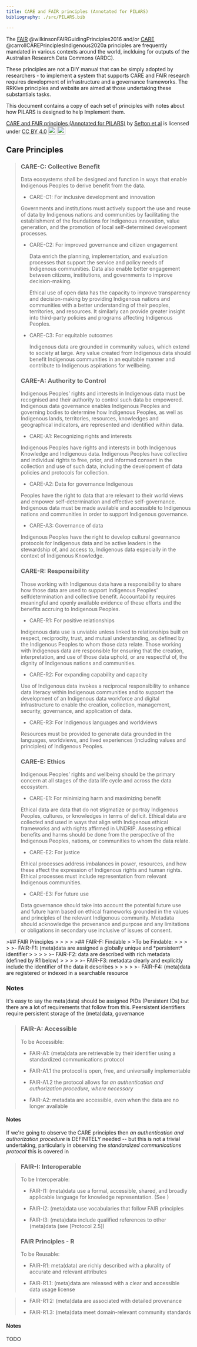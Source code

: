 ```yaml
---
title: CARE and FAIR principles (Annotated for PILARS)
bibliography: ./src/PILARS.bib

---
```


The [FAIR](https://www.nature.com/articles/sdata201618) @wilkinsonFAIRGuidingPrinciples2016  and/or [CARE](https://static1.squarespace.com/static/5d3799de845604000199cd24/t/6397b363b502ff481fce6baf/1670886246948/CARE%2BPrinciples_One%2BPagers%2BFINAL_Oct_17_2019.pdf) @carrollCAREPrinciplesIndigenous2020a principles are frequently mandated in various contexts around the world, inclduing for outputs of the Australian Research Data Commons (ARDC).

These principles are not a DIY manual that can be simply adopted by researchers - to implement a system that supports CARE and FAIR research requires development of infrastructure and a governance frameworks. The RRKive principles and website are aimed at those undertaking these substantials tasks.

This document contains a copy of each set of principles with notes about how PILARS is designed to help Implement them.

<p xmlns:cc="http://creativecommons.org/ns#" xmlns:dct="http://purl.org/dc/terms/"><a property="dct:title" rel="cc:attributionURL" href="https://w3id.org/ldac/pilars">CARE and FAIR principles (Annotated for PILARS)</a> by <a rel="cc:attributionURL dct:creator" property="cc:attributionName" href="https://orcid.org/0000-0002-3545-944X ">Sefton et al</a> is licensed under <a href="https://creativecommons.org/licenses/by/4.0/?ref=chooser-v1" target="_blank" rel="license noopener noreferrer" style="display:inline-block;">CC BY 4.0<img style="height:22px!important;margin-left:3px;vertical-align:text-bottom;" src="https://mirrors.creativecommons.org/presskit/icons/cc.svg?ref=chooser-v1" alt=""><img style="height:22px!important;margin-left:3px;vertical-align:text-bottom;" src="https://mirrors.creativecommons.org/presskit/icons/by.svg?ref=chooser-v1" alt=""></a></p> 


<a name="CARE">

## Care Principles

><a name="CARE-C"> </a>
>
>
>###  CARE-C: Collective Benefit 
>
>Data ecosystems shall be designed and function in ways that enable Indigenous Peoples to derive benefit from the data.
>
>-  CARE-C1: 	For inclusive development and innovation 
>
>   Governments and institutions must actively support the use and reuse of data by Indigenous nations and communities by facilitating the establishment of the foundations for Indigenous innovation, value generation, and the promotion of local self-determined development processes.
>
>-  CARE-C2: 	For improved governance and citizen engagement 
>
>    Data enrich the planning, implementation, and evaluation processes that support the service and policy needs of Indigenous communities. Data also enable better engagement between citizens, institutions, and governments to improve decision-making. 
>
>    Ethical use of open data has the capacity to improve transparency and decision-making by providing Indigenous nations and communities with a better understanding of their peoples, territories, and resources. It similarly can provide greater insight into third-party policies and programs affecting Indigenous Peoples. 
>
>- CARE-C3: 	For equitable outcomes 
>
>   Indigenous data are grounded in community values, which extend to society at large. Any value created from Indigenous data should benefit Indigenous communities in an equitable manner and contribute to Indigenous aspirations for wellbeing.
>
><a name="CARE-A"> </a>
>
>
>###   CARE-A: Authority to Control
>
>Indigenous Peoples’ rights and interests in Indigenous data must be recognised and their authority to control such data be empowered. Indigenous data governance enables Indigenous Peoples and governing bodies to determine how Indigenous Peoples, as well as Indigenous lands, territories, resources, knowledges and geographical indicators, are represented and identified within data. 
>
><a name="CARE-A1"> </a>
>
>
>-   CARE-A1: Recognizing rights and interests
>	
>   Indigenous Peoples have rights and interests in both Indigenous Knowledge and Indigenous data. Indigenous Peoples have collective and individual rights to free, prior, and informed consent in the collection and use of such data, including the development of data policies and protocols for collection.
> 
><a name="CARE-A2"> </a>
>
>
>-   CARE-A2: Data for governance Indigenous 
>
>   Peoples have the right to data that are relevant to their world views and empower self-determination and effective self-governance. Indigenous data must be made available and accessible to Indigenous nations and communities in order to support Indigenous governance. 
>
><a name="CARE-A3"> </a>
>
>
>-   CARE-A3: Governance of data 
>
>   Indigenous Peoples have the right to develop cultural governance protocols for Indigenous data and be active leaders in the stewardship of, and access to, Indigenous data especially in the context of Indigenous Knowledge.
>
><a name="CARE-R"> </a>
>
>
>###  CARE-R: Responsibility 
>
>Those working with Indigenous data have a responsibility to share how those data are used to support Indigenous Peoples’ selfdetermination and collective benefit. Accountability requires meaningful and openly available evidence of these efforts and the benefits accruing to Indigenous Peoples. 
>
><a name="CARE-R1"> </a>
>
>
>-  CARE-R1: For positive relationships
>	
>  Indigenous data use is unviable unless linked to relationships built on respect, reciprocity, trust, and mutual understanding, as defined by the Indigenous Peoples to whom those data relate. Those working with Indigenous data are responsible for ensuring that the creation, interpretation, and use of those data uphold, or are respectful of, the dignity of Indigenous nations and communities. 
>
>
><a name="CARE-R2"> </a>
>
>-  CARE-R2: For expanding capability and capacity 
>
>   Use of Indigenous data invokes a reciprocal responsibility to enhance data literacy within Indigenous communities and to support the development of an Indigenous data workforce and digital infrastructure to enable the creation, collection, management, security, governance, and application of data. 
>
>
><a name="CARE-R3"> </a>
>
>-  CARE-R3: For Indigenous languages and worldviews
>
>   Resources must be provided to generate data grounded in the languages, worldviews, and lived experiences (including values and principles) of Indigenous Peoples.
>
>
><a name="CARE-E"> </a>
>
>###   CARE-E: Ethics
>
>Indigenous Peoples’ rights and wellbeing should be the primary concern at all stages of the data life cycle and across the data ecosystem. 
>
><a name="CARE-E1"> </a>
>
>-   CARE-E1: For minimizing harm and maximizing benefit 
>
>   Ethical data are data that do not stigmatize or portray Indigenous Peoples, cultures, or knowledges in terms of deficit. Ethical data are collected and used in ways that align with Indigenous ethical frameworks and with rights affirmed in UNDRIP. Assessing ethical benefits and harms should be done from the perspective of the Indigenous Peoples, nations, or communities to whom the data relate. 
>
>
><a name="CARE-E2"> </a>
>
>-   CARE-E2: For justice 
>
>   Ethical processes address imbalances in power, resources, and how these affect the expression of Indigenous rights and human rights. Ethical processes must include representation from relevant Indigenous communities. 
>
>
><a name="CARE-E3"> </a>
>
>-   CARE-E3: For future use
>
>   Data governance should take into account the potential future use and future harm based on ethical frameworks grounded in the values and principles of the relevant Indigenous community. Metadata should acknowledge the provenance and purpose and any limitations or obligations in secondary use inclusive of issues of consent.

<a name="FAIR">
>## FAIR Principles
>
>
><a name="FAIR-F"> </a>
>
>##  FAIR-F: Findable
>
>To be Findable:
>
>
><a name="FAIR-F1"> </a>
>
>-  FAIR-F1: (meta)data are assigned a globally unique and *persistent* identifier
>
>
><a name="FAIR-F2"> </a>
>
>-  FAIR-F2: data are described with rich metadata (defined by R1 below)
>
>
><a name="FAIR-F3"> </a>
>
>-  FAIR-F3: metadata clearly and explicitly include the identifier of the data it describes
>
>
><a name="FAIR-F4"> </a>
>
>-  FAIR-F4: (meta)data are registered or indexed in a searchable resource


### Notes

It's easy to say the meta(data) should be assigned PIDs (Persistent IDs) but there are a lot of requirements that follow from this. Peersistent identifiers require persistent storage of the (meta)data, governance 

>
>
><a name="FAIR-A"> </a>
>
>###  FAIR-A: Accessible
>
>To be Accessible:
>
>
><a name="FAIR-A1"> </a>
>
>-  FAIR-A1: (meta)data are retrievable by their identifier using a standardized communications protocol
>
><a name="FAIR-A1.1"> </a>
>
>  - FAIR-A1.1 the protocol is open, free, and universally implementable
>
><a name="FAIR-A1.2"> </a>
>
>  - FAIR-A1.2 the protocol allows for *an authentication and authorization procedure, where necessary*
>
>
><a name="FAIR-A2"> </a>
>
>-  FAIR-A2: metadata are accessible, even when the data are no longer available



#### Notes

If we're going to observe the CARE principles then *an authentication and authorization procedure* is DEFINITELY needed -- but this is not a trivial undertaking, particularly in observing the *standardized communications protocol* this is covered in 

>
><a name="FAIR-I"> </a>
>
>###  FAIR-I: Interoperable
>
>To be Interoperable:
>
>
><a name="FAIR-I1"> </a>
>
>-  FAIR-I1: (meta)data use a formal, accessible, shared, and broadly applicable language for knowledge representation. (See )
>
>
><a name="FAIR-I2"> </a>
>
>-  FAIR-I2: (meta)data use vocabularies that follow FAIR principles
>
>
><a name="FAIR-I3"> </a>
>
>-  FAIR-I3: (meta)data include qualified references to other (meta)data (see [Protocol 2.5])
>
>
>
>
>### FAIR Principles - R
>
>To be Reusable:
>
><a name="FAIR-R1"> </a>
>
>-  FAIR-R1: meta(data) are richly described with a plurality of accurate and relevant attributes
>
><a name="FAIR-R1.1"> </a>
>
>  -  FAIR-R1.1: (meta)data are released with a clear and accessible data usage license 

>
><a name="FAIR-R1.2"> </a>
>
>  -  FAIR-R1:2: (meta)data are associated with detailed provenance
>
><a name="FAIR-R1.3"> </a>
>
>  -  FAIR-R1.3: (meta)data meet domain-relevant community standards


#### Notes
TODO